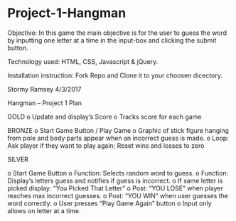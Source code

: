 # Project-1-Hangman

Objective: In this game the main objective is for the user to guess the word by inputting one letter at a time in the input-box and clicking the submit button.

Technology used: HTML, CSS, Javascript & jQuery.

Installation instruction: Fork Repo and Clone it to your choosen dicectory.

Stormy Ramsey 4/3/2017			

Hangman – Project 1 Plan

GOLD 
o	Update and display’s Score
o	Tracks score for each game
	

BRONZE 
o	Start Game Button / Play Game
o	Graphic of stick figure hanging from pole and body parts appear when an incorrect guess is made.
o	Loop: Ask player if they want to play again; Reset wins and losses to zero


SILVER

o	Start Game Button 
o	Function: Selects random word to guess.
o	Function: Display’s letters guess and notifies if guess is incorrect. 
o	If same letter is picked display: “You Picked That Letter”
o	Post: “YOU LOSE” when player reaches max incorrect guesses. 
o	Post: “YOU WIN” when user guesses the word correctly.
o	User presses “Play Game Again” button
o	Input only allows on letter at a time.

